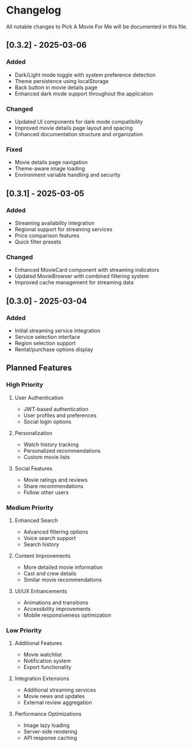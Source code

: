 # Changelog

All notable changes to Pick A Movie For Me will be documented in this file.

## [0.3.2] - 2025-03-06

### Added
- Dark/Light mode toggle with system preference detection
- Theme persistence using localStorage
- Back button in movie details page
- Enhanced dark mode support throughout the application

### Changed
- Updated UI components for dark mode compatibility
- Improved movie details page layout and spacing
- Enhanced documentation structure and organization

### Fixed
- Movie details page navigation
- Theme-aware image loading
- Environment variable handling and security

## [0.3.1] - 2025-03-05

### Added
- Streaming availability integration
- Regional support for streaming services
- Price comparison features
- Quick filter presets

### Changed
- Enhanced MovieCard component with streaming indicators
- Updated MovieBrowser with combined filtering system
- Improved cache management for streaming data

## [0.3.0] - 2025-03-04

### Added
- Initial streaming service integration
- Service selection interface
- Region selection support
- Rental/purchase options display

## Planned Features

### High Priority
1. User Authentication
   - JWT-based authentication
   - User profiles and preferences
   - Social login options

2. Personalization
   - Watch history tracking
   - Personalized recommendations
   - Custom movie lists

3. Social Features
   - Movie ratings and reviews
   - Share recommendations
   - Follow other users

### Medium Priority
1. Enhanced Search
   - Advanced filtering options
   - Voice search support
   - Search history

2. Content Improvements
   - More detailed movie information
   - Cast and crew details
   - Similar movie recommendations

3. UI/UX Enhancements
   - Animations and transitions
   - Accessibility improvements
   - Mobile responsiveness optimization

### Low Priority
1. Additional Features
   - Movie watchlist
   - Notification system
   - Export functionality

2. Integration Extensions
   - Additional streaming services
   - Movie news and updates
   - External review aggregation

3. Performance Optimizations
   - Image lazy loading
   - Server-side rendering
   - API response caching
